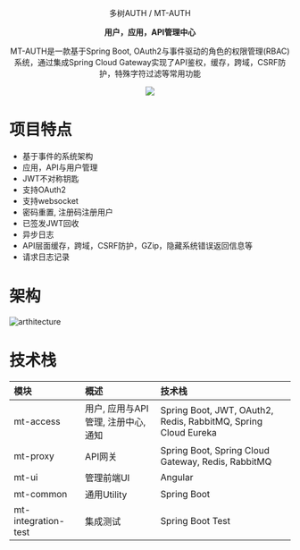 <p align="center" >
    多树AUTH / MT-AUTH
</p>
<p align="center">
  <strong>用户，应用，API管理中心</strong>
</p>
<p align="center">
  MT-AUTH是一款基于Spring Boot, OAuth2与事件驱动的角色的权限管理(RBAC)系统，通过集成Spring Cloud Gateway实现了API鉴权，缓存，跨域，CSRF防护，特殊字符过滤等常用功能
</p>

<p align="center">
    <img src="https://img.shields.io/github/last-commit/publicdevop2019/mt-auth.svg?style=flat-square" />
</p>

# 项目特点
- 基于事件的系统架构
- 应用，API与用户管理  
- JWT不对称钥匙
- 支持OAuth2 
- 支持websocket
- 密码重置, 注册码注册用户
- 已签发JWT回收
- 异步日志
- API层面缓存，跨域，CSRF防护，GZip，隐藏系统错误返回信息等
- 请求日志记录
# 架构
![arthitecture](https://github.com/publicdevop2019/mt-auth/blob/main/doc/arthitecture/architecture.jpg)
# 技术栈
| 模块                       | 概述                                  | 技术栈                                  |  
|:---------------------------|:--------------------------------------|:--------------------------------------|
| mt-access      | 用户, 应用与API管理, 注册中心, 通知 |Spring Boot, JWT, OAuth2, Redis, RabbitMQ, Spring Cloud Eureka
| mt-proxy        | API网关   |Spring Boot, Spring Cloud Gateway, Redis, RabbitMQ
| mt-ui | 管理前端UI |Angular
| mt-common | 通用Utility  |Spring Boot
| mt-integration-test | 集成测试 |Spring Boot Test